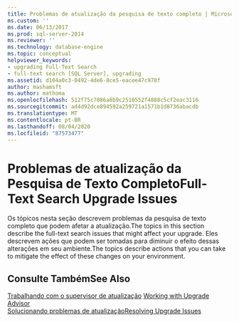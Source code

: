 ```yaml
---
title: Problemas de atualização da pesquisa de texto completo | Microsoft Docs
ms.custom: ''
ms.date: 06/13/2017
ms.prod: sql-server-2014
ms.reviewer: ''
ms.technology: database-engine
ms.topic: conceptual
helpviewer_keywords:
- upgrading Full-Text Search
- full-text search [SQL Server], upgrading
ms.assetid: d104a0c3-0492-4de6-8ce5-eacee47c978f
author: mashamsft
ms.author: mathoma
ms.openlocfilehash: 512f75c7086a8b9c2510552f4888c5cf2eac3116
ms.sourcegitcommit: ad4d92dce894592a259721a1571b1d8736abacdb
ms.translationtype: MT
ms.contentlocale: pt-BR
ms.lasthandoff: 08/04/2020
ms.locfileid: "87573477"
---
```

# <a name="full-text-search-upgrade-issues"></a><span data-ttu-id="5aa75-102">Problemas de atualização da Pesquisa de Texto Completo</span><span class="sxs-lookup"><span data-stu-id="5aa75-102">Full-Text Search Upgrade Issues</span></span>
  <span data-ttu-id="5aa75-103">Os tópicos nesta seção descrevem problemas da pesquisa de texto completo que podem afetar a atualização.</span><span class="sxs-lookup"><span data-stu-id="5aa75-103">The topics in this section describe the full-text search issues that might affect your upgrade.</span></span> <span data-ttu-id="5aa75-104">Eles descrevem ações que podem ser tomadas para diminuir o efeito dessas alterações em seu ambiente.</span><span class="sxs-lookup"><span data-stu-id="5aa75-104">The topics describe actions that you can take to mitigate the effect of these changes on your environment.</span></span>  
  
## <a name="see-also"></a><span data-ttu-id="5aa75-105">Consulte Também</span><span class="sxs-lookup"><span data-stu-id="5aa75-105">See Also</span></span>  
 <span data-ttu-id="5aa75-106">[Trabalhando com o supervisor de atualização](../../../2014/sql-server/install/working-with-upgrade-advisor.md) </span><span class="sxs-lookup"><span data-stu-id="5aa75-106">[Working with Upgrade Advisor](../../../2014/sql-server/install/working-with-upgrade-advisor.md) </span></span>  
 [<span data-ttu-id="5aa75-107">Solucionando problemas de atualização</span><span class="sxs-lookup"><span data-stu-id="5aa75-107">Resolving Upgrade Issues</span></span>](../../../2014/sql-server/install/resolving-upgrade-issues.md)  
  
  
